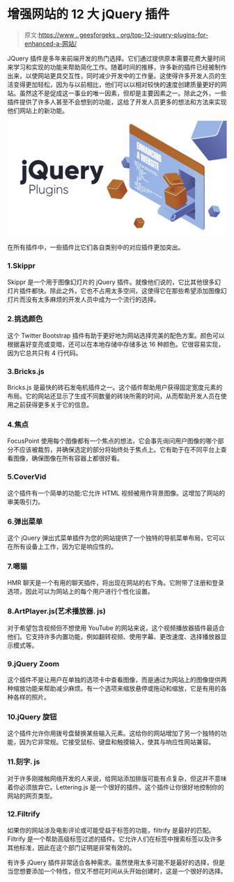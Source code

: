 # 增强网站的 12 大 jQuery 插件

> 原文:[https://www . geesforgeks . org/top-12-jquery-plugins-for-enhanced-a-网站/](https://www.geeksforgeeks.org/top-12-jquery-plugins-for-enhancing-a-website/)

JQuery 插件是多年来前端开发的热门选择。它们通过提供原本需要花费大量时间来学习和实现的功能来帮助简化工作。随着时间的推移，许多新的插件已经被制作出来，以使网站更具交互性，同时减少开发中的工作量。这使得许多开发人员的生活变得更加轻松，因为与以前相比，他们可以以相对较快的速度创建质量更好的网站。虽然这不是促成这一事业的唯一因素，但却是主要因素之一。除此之外，一些插件提供了许多人甚至不会想到的功能，这给了开发人员更多的想法和方法来实现他们网站上的新功能。

![Top-12-jQuery-Plugins-For-Enhancing-a-Website](img/1e0fe1353db171599ead2bbc99f86bb9.png)

在所有插件中，一些插件比它们各自类别中的对应插件更加突出。

### 1.Skippr

Skippr 是一个用于图像幻灯片的 jQuery 插件。就像他们说的，它比其他很多幻灯片插件都快。除此之外，它也不占用太多空间，这使得它在那些希望添加图像幻灯片而没有太多麻烦的开发人员中成为一个流行的选择。

### 2.挑选颜色

这个 Twitter Bootstrap 插件有助于更好地为网站选择完美的配色方案。颜色可以根据喜好变亮或变暗，还可以在本地存储中存储多达 16 种颜色。它很容易实现，因为它总共只有 4 行代码。

### 3.Bricks.js

Bricks.js 是最快的砖石发电机插件之一。这个插件帮助用户获得固定宽度元素的布局。它的网站还显示了生成不同数量的砖块所需的时间，从而帮助开发人员在使用之前获得更多关于它的信息。

### 4.焦点

FocusPoint 使用每个图像都有一个焦点的想法，它会事先询问用户图像的哪个部分不应该被裁剪，并确保选定的部分将始终处于焦点上。它有助于在不同平台上查看图像，确保图像在所有容器上都很好看。

### 5.CoverVid

这个插件有一个简单的功能:它允许 HTML 视频被用作背景图像。这增加了网站的审美吸引力。

### 6.弹出菜单

这个 jQuery 弹出式菜单插件为您的网站提供了一个独特的导航菜单布局，它可以在所有设备上工作，因为它是响应性的。

### 7.嗯猫

HMR 聊天是一个有用的聊天插件，将出现在网站的右下角。它附带了注册和登录选项，因此可以为网站上的每个用户进行个性化设置。

### 8.ArtPlayer.js(艺术播放器. js)

对于希望包含视频但不想使用 YouTube 的网站来说，这个视频播放器插件最适合他们。它支持许多内置功能，例如翻转视频、使用字幕、更改速度、选择播放器显示模式等。

### 9.jQuery Zoom

这个插件不是让用户在单独的选项卡中查看图像，而是通过为网站上的图像提供两种缩放功能来帮助减少麻烦。有一个选项来缩放悬停或拖动和缩放，它是有用的各种各样的照片。

### 10.jQuery 旋钮

这个插件允许你用拨号盘替换某些输入元素。这给你的网站增加了另一个独特的功能，因为它非常规。它接受鼠标、键盘和触摸输入，使其与响应性网站兼容。

### 11.刻字. js

对于许多刚接触网络开发的人来说，给网站添加排版可能有点复杂，但这并不意味着你必须放弃它。Lettering.js 是一个很好的插件。这个插件让你很好地控制你的网站的网页类型。

### 12.Filtrify

如果你的网站涉及电影评论或可能受益于标签的功能，filtrify 是最好的匹配。Filtrify 是一个帮助高级标签过滤的插件。它允许人们在标签中搜索标签以及许多其他标准，因此在这个部门证明是非常有效的。

有许多 jQuery 插件非常适合各种需求。虽然使用太多可能不是最好的选择，但是当您想要添加一个特性，但又不想花时间从头开始创建时，这是一个很好的选择。